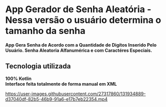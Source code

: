 # App Gerador de Senha Aleatória - Nessa versão o usuário determina o tamanho da senha
<strong>App Gera Senha de Acordo com a Quantidade de Digítos Inserido Pelo Usuário. Senha Aleatoria Alfanumérica e com Caractéres Especiais.</strong><br>
## Tecnologia utilizada
<strong>100% Kotlin</strong><br>
<strong>Interface feita totalmente de forma manual em XML</strong>

https://user-images.githubusercontent.com/27317860/131934889-d37040df-82b5-46b9-91a6-e17b7eb22354.mp4
